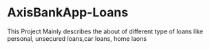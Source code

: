 # AxisBankApp-Loans
This Project Mainly describes the about of different type of loans like personal, unsecured loans,car loans, home laons 
